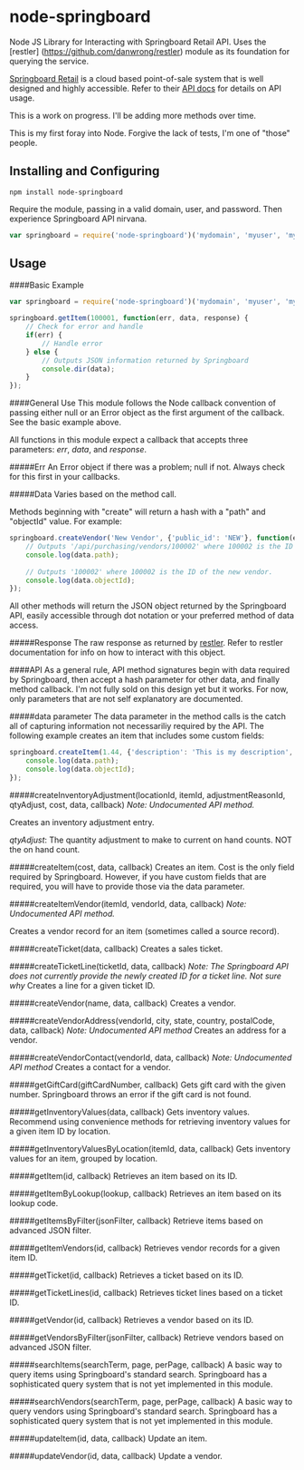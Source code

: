 node-springboard
================
Node JS Library for Interacting with Springboard Retail API. Uses the [restler] (https://github.com/danwrong/restler) module as its foundation for querying the service.

[Springboard Retail](http://www.springboardretail.com) is a cloud based point-of-sale system that is well designed and highly accessible. Refer to their [API docs](http://dev.springboardretail.com) for details on API usage.

This is a work on progress. I'll be adding more methods over time.

This is my first foray into Node. Forgive the lack of tests, I'm one of "those" people.

Installing and Configuring
--------------------------
```
npm install node-springboard
```

Require the module, passing in a valid domain, user, and password. Then experience Springboard API nirvana.

```javascript
var springboard = require('node-springboard')('mydomain', 'myuser', 'mypassword');
```

Usage
-----
####Basic Example
```javascript
var springboard = require('node-springboard')('mydomain', 'myuser', 'mypassword');

springboard.getItem(100001, function(err, data, response) {
	// Check for error and handle
	if(err) {
		// Handle error
	} else {
		// Outputs JSON information returned by Springboard
		console.dir(data);
	}
});
```

####General Use
This module follows the Node callback convention of passing either null or an Error object as the first argument of the callback. See the basic example above.

All functions in this module expect a callback that accepts three parameters: _err_, _data_, and _response_.

#####Err
An Error object if there was a problem; null if not. Always check for this first in your callbacks.

#####Data
Varies based on the method call. 

Methods beginning with "create" will return a hash with a "path" and "objectId" value. For example:

```javascript
springboard.createVendor('New Vendor', {'public_id': 'NEW'}, function(err, data, response) {
	// Outputs '/api/purchasing/vendors/100002' where 100002 is the ID of the new vendor.
	console.log(data.path);
	
	// Outputs '100002' where 100002 is the ID of the new vendor.
	console.log(data.objectId);
});
```

All other methods will return the JSON object returned by the Springboard API, easily accessible through dot notation or your preferred method of data access.

#####Response
The raw response as returned by [restler](https://github.com/danwrong/restler). Refer to restler documentation for info on how to interact with this object. 

####API
As a general rule, API method signatures begin with data required by Springboard, then accept a hash parameter for other data, and finally method callback. I'm not fully sold on this design yet but it works. For now, only parameters that are not self explanatory are documented. 

#####data parameter
The data parameter in the method calls is the catch all of capturing information not necessariliy required by the API. The following example creates an item that includes some custom fields:

```javascript
springboard.createItem(1.44, {'description': 'This is my description', 'custom': {'department': '37: Hard Crafts'}}, function(err, data, response) {
	console.log(data.path);
	console.log(data.objectId);
});
```

#####createInventoryAdjustment(locationId, itemId, adjustmentReasonId, qtyAdjust, cost, data, callback)
_Note: Undocumented API method._

Creates an inventory adjustment entry.

_qtyAdjust_: The quantity adjustment to make to current on hand counts. NOT the on hand count.

#####createItem(cost, data, callback)
Creates an item. Cost is the only field required by Springboard. However, if you have custom fields that are required, you will have to provide those via the data parameter.

#####createItemVendor(itemId, vendorId, data, callback)
_Note: Undocumented API method._

Creates a vendor record for an item (sometimes called a source record).

#####createTicket(data, callback)
Creates a sales ticket.

#####createTicketLine(ticketId, data, callback)
_Note: The Springboard API does not currently provide the newly created ID for a ticket line. Not sure why_
Creates a line for a given ticket ID.

#####createVendor(name, data, callback)
Creates a vendor.

#####createVendorAddress(vendorId, city, state, country, postalCode, data, callback)
_Note: Undocumented API method_
Creates an address for a vendor. 

#####createVendorContact(vendorId, data, callback)
_Note: Undocumented API method_
Creates a contact for a vendor.

#####getGiftCard(giftCardNumber, callback)
Gets gift card with the given number. Springboard throws an error if the gift card is not found.

#####getInventoryValues(data, callback)
Gets inventory values. Recommend using convenience methods for retrieving inventory values for a given item ID by location.

#####getInventoryValuesByLocation(itemId, data, callback)
Gets inventory values for an item, grouped by location.

#####getItem(id, callback)
Retrieves an item based on its ID.

#####getItemByLookup(lookup, callback)
Retrieves an item based on its lookup code.

#####getItemsByFilter(jsonFilter, callback)
Retrieve items based on advanced JSON filter.

#####getItemVendors(id, callback)
Retrieves vendor records for a given item ID.

#####getTicket(id, callback)
Retrieves a ticket based on its ID.

#####getTicketLines(id, callback)
Retrieves ticket lines based on a ticket ID.

#####getVendor(id, callback)
Retrieves a vendor based on its ID.

#####getVendorsByFilter(jsonFilter, callback)
Retrieve vendors based on advanced JSON filter.

#####searchItems(searchTerm, page, perPage, callback)
A basic way to query items using Springboard's standard search. Springboard has a sophisticated query system that is not yet implemented in this module.

#####searchVendors(searchTerm, page, perPage, callback)
A basic way to query vendors using Springboard's standard search. Springboard has a sophisticated query system that is not yet implemented in this module.

#####updateItem(id, data, callback)
Update an item.

#####updateVendor(id, data, callback)
Update a vendor.




